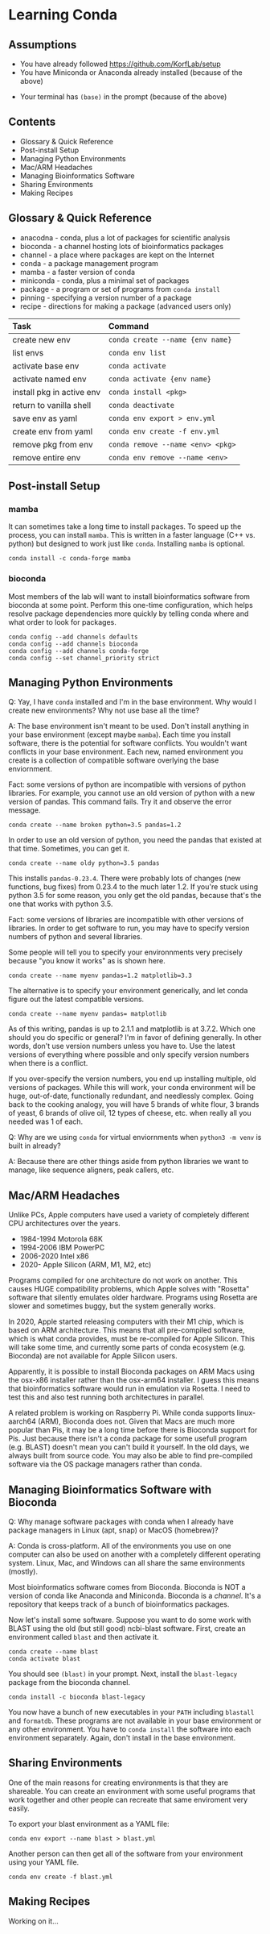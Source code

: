 Learning Conda
==============

## Assumptions ##

* You have already followed https://github.com/KorfLab/setup
* You have Miniconda or Anaconda already installed (because of the above)
+ Your terminal has `(base)` in the prompt (because of the above)


## Contents ##

+ Glossary & Quick Reference
+ Post-install Setup
+ Managing Python Environments
+ Mac/ARM Headaches
+ Managing Bioinformatics Software
+ Sharing Environments
+ Making Recipes


## Glossary & Quick Reference ##

+ anacodna - conda, plus a lot of packages for scientific analysis
+ bioconda - a channel hosting lots of bioinformatics packages
+ channel - a place where packages are kept on the Internet
+ conda - a package management program
+ mamba - a faster version of conda
+ miniconda - conda, plus a minimal set of packages
+ package - a program or set of programs from `conda install`
+ pinning - specifying a version number of a package
+ recipe - directions for making a package (advanced users only)

| Task                      | Command
|:--------------------------|:------------------------------------------
| create new env            | `conda create --name {env name}`
| list envs                 | `conda env list`
| activate base env         | `conda activate`
| activate named env        | `conda activate {env name}`
| install pkg in active env | `conda install <pkg>`
| return to vanilla shell   | `conda deactivate`
| save env as yaml          | `conda env export > env.yml`
| create env from yaml      | `conda env create -f env.yml`
| remove pkg from env       | `conda remove --name <env> <pkg>`
| remove entire env         | `conda env remove --name <env>`


## Post-install Setup ##

### mamba

It can sometimes take a long time to install packages. To speed up the process,
you can install `mamba`. This is written in a faster language (C++ vs. python)
but designed to work just like `conda`. Installing `mamba` is optional.

```
conda install -c conda-forge mamba
```

### bioconda

Most members of the lab will want to install bioinformatics software from
bioconda at some point. Perform this one-time configuration, which helps
resolve package dependencies more quickly by telling conda where and what order
to look for packages.

```
conda config --add channels defaults
conda config --add channels bioconda
conda config --add channels conda-forge
conda config --set channel_priority strict
```

## Managing Python Environments ##

Q: Yay, I have `conda` installed and I'm in the base environment. Why would I
create new environments? Why not use base all the time?

A: The base environment isn't meant to be used. Don't install anything in your
base environment (except maybe `mamba`). Each time you install software, there
is the potential for software conflicts. You wouldn't want conflicts in your
base environment. Each new, named environment you create is a collection of
compatible software overlying the base enviornment.

Fact: some versions of python are incompatible with versions of python
libraries. For example, you cannot use an old version of python with a new
version of pandas. This command fails. Try it and observe the error message.

```
conda create --name broken python=3.5 pandas=1.2
```

In order to use an old version of python, you need the pandas that existed at
that time. Sometimes, you can get it.

```
conda create --name oldy python=3.5 pandas
```

This installs `pandas-0.23.4`. There were probably lots of changes (new
functions, bug fixes) from 0.23.4 to the much later 1.2. If you're stuck using
python 3.5 for some reason, you only get the old pandas, because that's the one
that works with python 3.5.

Fact: some versions of libraries are incompatible with other versions of
libraries. In order to get software to run, you may have to specify version
numbers of python and several libraries.

Some people will tell you to specify your environnments very precisely because
"you know it works" as is shown here.

```
conda create --name myenv pandas=1.2 matplotlib=3.3
```

The alternative is to specify your environment generically, and let conda
figure out the latest compatible versions.

```
conda create --name myenv pandas= matplotlib
```

As of this writing, pandas is up to 2.1.1 and matplotlib is at 3.7.2. Which one
should you do specific or general? I'm in favor of defining generally. In other
words, don't use version numbers unless you have to. Use the latest versions of
everything where possible and only specify version numbers when there is a
conflict.

If you over-specify the version numbers, you end up installing multiple, old
versions of packages. While this will work, your conda environment will be
huge, out-of-date, functionally redundant, and needlessly complex. Going back
to the cooking analogy, you will have 5 brands of white flour, 3 brands of
yeast, 6 brands of olive oil, 12 types of cheese, etc. when really all you
needed was 1 of each.

Q: Why are we using `conda` for virtual enviornments when `python3 -m venv` is
built in already?

A: Because there are other things aside from python libraries we want to
manage, like sequence aligners, peak callers, etc.

## Mac/ARM Headaches ##

Unlike PCs, Apple computers have used a variety of completely different CPU
architectures over the years.

+ 1984-1994 Motorola 68K
+ 1994-2006 IBM PowerPC
+ 2006-2020 Intel x86
+ 2020- Apple Silicon (ARM, M1, M2, etc)

Programs compiled for one architecture do not work on another. This causes HUGE
compatibility problems, which Apple solves with "Rosetta" software that
silently emulates older hardware. Programs using Rosetta are slower and
sometimes buggy, but the system generally works.

In 2020, Apple started releasing computers with their M1 chip, which is based
on ARM architecture. This means that all pre-compiled software, which is what
conda provides, must be re-compiled for Apple Silicon. This will take some
time, and currently some parts of conda ecosystem (e.g. Bioconda) are not
available for Apple Silicon users.

Apparently, it is possible to install Bioconda packages on ARM Macs using the
osx-x86 installer rather than the osx-arm64 installer. I guess this means that
bioinformatics software would run in emulation via Rosetta. I need to test this
and also test running both architectures in parallel.

A related problem is working on Raspberry Pi. While conda supports
linux-aarch64 (ARM), Bioconda does not. Given that Macs are much more popular
than Pis, it may be a long time before there is Bioconda support for Pis. Just
because there isn't a conda package for some usefull program (e.g. BLAST)
doesn't mean you can't build it yourself. In the old days, we always built from
source code. You may also be able to find pre-compiled software via the OS
package managers rather than conda.


## Managing Bioinformatics Software with Bioconda ##

Q: Why manage software packages with conda when I already have package managers
in Linux (apt, snap) or MacOS (homebrew)?

A: Conda is cross-platform. All of the environments you use on one computer can
also be used on another with a completely different operating system. Linux,
Mac, and Windows can all share the same environments (mostly).

Most bioinformatics software comes from Bioconda. Bioconda is NOT a version of
conda like Anaconda and Miniconda. Bioconda is a _channel_. It's a repository
that keeps track of a bunch of bioinformatics packages.

Now let's install some software. Suppose you want to do some work with BLAST
using the old (but still good) ncbi-blast software. First, create an
environment called `blast` and then activate it.

```
conda create --name blast
conda activate blast
```

You should see `(blast)` in your prompt. Next, install the `blast-legacy`
package from the bioconda channel.

```
conda install -c bioconda blast-legacy
```

You now have a bunch of new executables in your `PATH` including `blastall` and
`formatdb`. These programs are not available in your base environment or any
other environment. You have to `conda install` the software into each
environment separately. Again, don't install in the base environment.


## Sharing Environments ##

One of the main reasons for creating environments is that they are shareable.
You can create an environment with some useful programs that work together and
other people can recreate that same enviroment very easily.

To export your blast environment as a YAML file:

```
conda env export --name blast > blast.yml
```

Another person can then get all of the software from your environment using
your YAML file.

```
conda env create -f blast.yml
```


## Making Recipes ##

Working on it...

